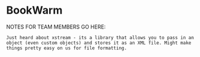 # BookWarm

NOTES FOR TEAM MEMBERS GO HERE:
~~~~~~~~~~~~~~~~~~~~~~~~~~~~~~~
Just heard about xstream - its a library that allows you to pass in an object (even custom objects) and stores it as an XML file. Might make things pretty easy on us for file formatting.
